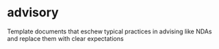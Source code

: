 # advisory
Template documents that eschew typical practices in advising like NDAs and replace them with clear expectations
